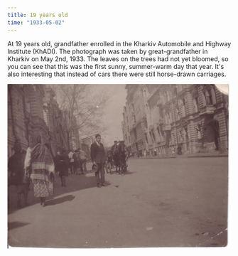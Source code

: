```yaml
---
title: 19 years old
time: "1933-05-02"
---
```

At 19 years old, grandfather enrolled in the Kharkiv Automobile and Highway Institute (KhADI).
The photograph was taken by great-grandfather in Kharkiv on May 2nd, 1933.
The leaves on the trees had not yet bloomed, so you can see
that this was the first sunny, summer-warm day that year.
It's also interesting that instead of cars there were still horse-drawn carriages.

![19 years old](/files/judka/photo/ded/2-05-1933_harkov.jpg)
